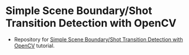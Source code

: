 # Simple Scene Boundary/Shot Transition Detection with OpenCV
- Repository for [Simple Scene Boundary/Shot Transition Detection with OpenCV](https://www.pyimagesearch.com/2019/08/19/simple-scene-boundary-shot-transition-detection-with-opencv/) tutorial.
